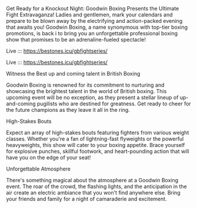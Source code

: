 Get Ready for a Knockout Night: Goodwin Boxing Presents the Ultimate Fight Extravaganza! Ladies and gentlemen, mark your calendars and prepare to be blown away by the electrifying and action-packed evening that awaits you! Goodwin Boxing, a name synonymous with top-tier boxing promotions, is back i to bring you an unforgettable professional boxing show that promises to be an adrenaline-fueled spectacle!

Live ::: https://bestones.icu/gbfightseries/

Live ::: https://bestones.icu/gbfightseries/


Witness the Best up and coming talent in British Boxing

Goodwin Boxing is renowned for its commitment to nurturing and showcasing the brightest talent in the world of British boxing. This upcoming event will be no exception, as they present a stellar lineup of up-and-coming pugilists who are destined for greatness. Get ready to cheer for the future champions as they leave it all in the ring.

High-Stakes Bouts

Expect an array of high-stakes bouts featuring fighters from various weight classes. Whether you're a fan of lightning-fast flyweights or the powerful heavyweights, this show will cater to your boxing appetite. Brace yourself for explosive punches, skillful footwork, and heart-pounding action that will have you on the edge of your seat!

Unforgettable Atmosphere

There's something magical about the atmosphere at a Goodwin Boxing event. The roar of the crowd, the flashing lights, and the anticipation in the air create an electric ambiance that you won't find anywhere else. Bring your friends and family for a night of camaraderie and excitement.
